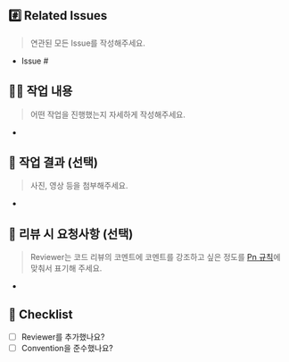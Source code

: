 ## #️⃣ Related Issues

> 연관된 모든 Issue를 작성해주세요.

- Issue #

## 🧑‍💻 작업 내용

> 어떤 작업을 진행했는지 자세하게 작성해주세요.

-

## 💾 작업 결과 (선택)

> 사진, 영상 등을 첨부해주세요.

-

## 💬 리뷰 시 요청사항 (선택)

> Reviewer는 코드 리뷰의 코멘트에 코멘트를 강조하고 싶은 정도를 [Pn 규칙](https://blog.banksalad.com/tech/banksalad-code-review-culture/#%EC%BB%A4%EB%AE%A4%EB%8B%88%EC%BC%80%EC%9D%B4%EC%85%98-%EB%B9%84%EC%9A%A9%EC%9D%84-%EC%A4%84%EC%9D%B4%EA%B8%B0-%EC%9C%84%ED%95%9C-pn-%EB%A3%B0)에
> 맞춰서 표기해 주세요.

-

## 📝 Checklist

- [ ] Reviewer를 추가했나요?
- [ ] Convention을 준수했나요?
